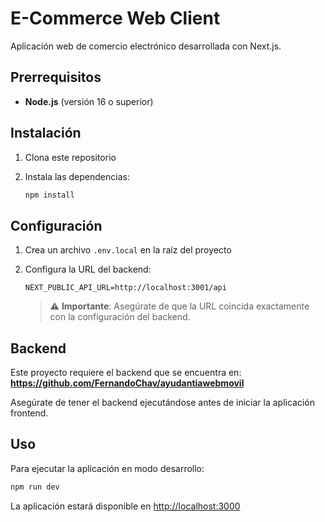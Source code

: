 # E-Commerce Web Client

Aplicación web de comercio electrónico desarrollada con Next.js.

## Prerrequisitos

- **Node.js** (versión 16 o superior)

## Instalación

1. Clona este repositorio
2. Instala las dependencias:

   ```bash
   npm install
   ```

## Configuración

1. Crea un archivo `.env.local` en la raíz del proyecto
2. Configura la URL del backend:

   ```env
   NEXT_PUBLIC_API_URL=http://localhost:3001/api
   ```

   > ⚠️ **Importante**: Asegúrate de que la URL coincida exactamente con la configuración del backend.

## Backend

Este proyecto requiere el backend que se encuentra en:
**<https://github.com/FernandoChav/ayudantiawebmovil>**

Asegúrate de tener el backend ejecutándose antes de iniciar la aplicación frontend.

## Uso

Para ejecutar la aplicación en modo desarrollo:

```bash
npm run dev
```

La aplicación estará disponible en [http://localhost:3000](http://localhost:3000)
